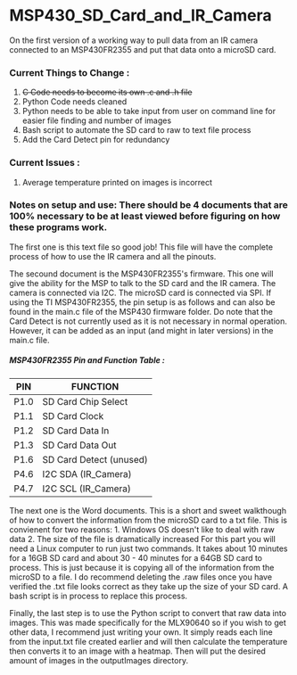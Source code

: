 # MSP430_SD_Card_and_IR_Camera
On the first version of a working way to pull data from an IR camera connected to an MSP430FR2355 and put that data onto a microSD card.

### Current Things to Change :

1. ~~C Code needs to become its own .c and .h file~~
2. Python Code needs cleaned
3. Python needs to be able to take input from user on command line for easier file finding and number of images
4. Bash script to automate the SD card to raw to text file process
5. Add the Card Detect pin for redundancy

### Current Issues : 
1. Average temperature printed on images is incorrect

### Notes on setup and use: There should be 4 documents that are 100% necessary to be at least viewed before figuring on how these programs work.

The first one is this text file so good job! This file will have the complete process of how to use the IR camera and all the pinouts.

The secound document is the MSP430FR2355's firmware. This one will give the ability for the MSP to talk to the SD card and the IR camera. The camera is connected via I2C. The microSD card is connected via SPI. If using the TI MSP430FR2355, the pin setup is as follows and can also be found in the main.c file of the MSP430 firmware folder. Do note that the Card Detect is not currently used as it is not necessary in normal operation. However, it can be added as an input (and might in later versions) in the main.c file.

##### MSP430FR2355 Pin and Function Table :

 | PIN  | FUNCTION |
 | --- | --- |
 | P1.0 | SD Card Chip Select |
 | P1.1 | SD Card Clock |
 | P1.2 | SD Card Data In |
 | P1.3 | SD Card Data Out |
 | P1.6 | SD Card Detect (unused) |
 | P4.6 | I2C SDA (IR_Camera) |
 | P4.7 | I2C SCL (IR_Camera) |

The next one is the Word documents. This is a short and sweet walkthough of how to convert the information from the microSD card to a txt file. This is convienent for two reasons: 1. Windows OS doesn't like to deal with raw data 2. The size of the file is dramatically increased For this part you will need a Linux computer to run just two commands. It takes about 10 minutes for a 16GB SD card and about 30 - 40 minutes for a 64GB SD card to process. This is just because it is copying all of the information from the microSD to a file. I do recommend deleting the .raw files once you have verified the .txt file looks correct as they take up the size of your SD card. A bash script is in process to replace this process.

Finally, the last step is to use the Python script to convert that raw data into images. This was made specifically for the MLX90640 so if you wish to get other data, I recommend just writing your own. It simply reads each line from the input.txt file created earlier and will then calculate the temperature then converts it to an image with a heatmap. Then will put the desired amount of images in the outputImages directory.
